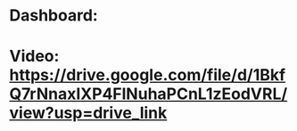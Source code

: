 # Dashboard:

# Video: https://drive.google.com/file/d/1BkfQ7rNnaxIXP4FlNuhaPCnL1zEodVRL/view?usp=drive_link
